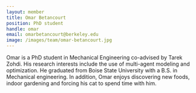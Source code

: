 ```yaml
---
layout: member
title: Omar Betancourt
position: PhD student
handle: omar
email: omarbetancourt@berkeley.edu
image: /images/team/omar-betancourt.jpg
---
```


Omar is a PhD student in Mechanical Engineering co-advised by Tarek Zohdi. His research interests include the use of multi-agent modeling and optimization. He graduated from Boise State University with a B.S. in Mechanical engineering. In addition, Omar enjoys discovering new foods, indoor gardening and forcing his cat to spend time with him.
